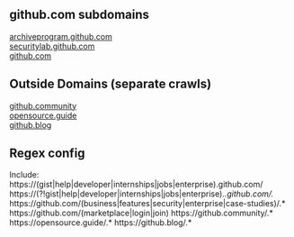 ## github.com subdomains

[archiveprogram.github.com](https://archiveprogram.github.com)   
[securitylab.github.com](https://securitylab.github.com)  
[github.com](https://github.com)  

## Outside Domains (separate crawls)

[github.community](https://github.community)  
[opensource.guide](https://opensource.guide)  
[github.blog](https://github.blog)  

## Regex config

Include:
https:\/\/(gist|help|developer|internships|jobs|enterprise).github.com/
https:\/\/(?!gist|help|developer|internships|jobs|enterprise).*.github.com\/.*
https:\/\/github.com\/(business|features|security|enterprise|case-studies)/.*
https:\/\/github.com\/(marketplace|login|join)
https:\/\/github.community/.*
https:\/\/opensource.guide/.*
https:\/\/github.blog/.*
